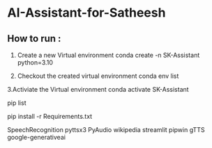 # AI-Assistant-for-Satheesh

## How to run :
1. Create a new Virtual environment
conda create -n SK-Assistant python=3.10

2. Checkout the created virtual environment
conda env list

3.Activiate the Virtual environment
conda activate SK-Assistant

pip list


pip install -r Requirements.txt 

SpeechRecognition
pyttsx3
PyAudio
wikipedia
streamlit
pipwin
gTTS
google-generativeai

